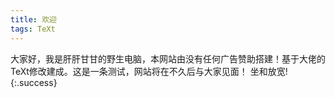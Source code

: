 ```yaml
---
title: 欢迎
tags: TeXt
---
```

大家好，我是肝肝甘甘的野生电脑，本网站由没有任何广告赞助搭建！基于大佬的TeXt修改建成。这是一条测试，网站将在不久后与大家见面！
坐和放宽! 
{:.success}
